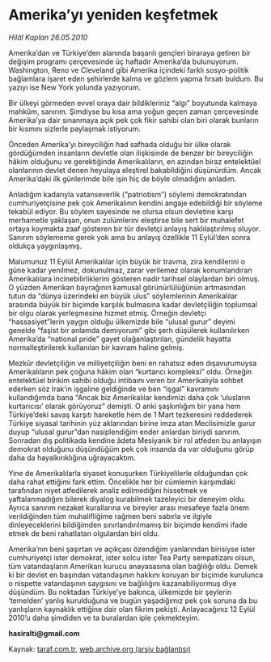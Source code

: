 # Amerika’yı yeniden keşfetmek

*Hilâl Kaplan 26.05.2010*

<div class="yazi"><p>Amerika’dan ve Türkiye’den alanında başarılı gençleri biraraya getiren bir değişim programı çerçevesinde üç haftadır Amerika’da bulunuyorum. Washington, Reno ve Cleveland gibi Amerika içindeki farklı sosyo-politik bağlamlara işaret eden şehirlerde kalma ve gözlem yapma fırsatı buldum. Bu yazıyı ise New York yolunda yazıyorum. </p>
<p>Bir ülkeyi görmeden evvel oraya dair bildikleriniz “algı” boyutunda kalmaya mahkûm, sanırım. Şimdiyse bu kısa ama yoğun geçen zaman çerçevesinde Amerika’ya dair sınanmaya açık pek çok fikir sahibi olan biri olarak bunların bir kısmını sizlerle paylaşmak istiyorum.</p>
<p>Önceden Amerika’yı bireyciliğin had safhada olduğu bir ülke olarak gördüğümden insanların devletle olan ilişkisinde de benzer bir bireyciliğin hâkim olduğunu ve gerektiğinde Amerikalıların, en azından biraz entelektüel olanlarının devlet denen heyulaya eleştirel bakabildiğini düşünürdüm. Ancak Amerika’daki ilk günlerimde bile işin hiç de böyle olmadığını anladım.</p>
<p>Anladığım kadarıyla vatanseverlik (“patriotism”) söylemi demokratından cumhuriyetçisine pek çok Amerikalının kendini angaje edebildiği bir söyleme tekabül ediyor. Bu söylem sayesinde ne olursa olsun devletine karşı merhametle yaklaşan, onun zulümlerini eleştirse bile sert bir muhalefet ortaya koymakta zaaf gösteren bir tür devletçi anlayış haklılaştırılmış oluyor. Sanırım söylememe gerek yok ama bu anlayış özellikle 11 Eylül’den sonra oldukça yaygınlaşmış. </p>
<p>Malumunuz 11 Eylül Amerikalılar için büyük bir travma, zira kendilerini o güne kadar yenilmez, dokunulmaz, zarar verilemez olarak konumlandıran Amerikalılara incinebilirliklerini gösteren nadir tarihsel olaylardan biri olmuş. O yüzden Amerikan bayrağının kamusal görünürlülüğünün artmasından tutun da “dünya üzerindeki en büyük ulus” söylemlerinin Amerikalılar arasında büyük bir biçimde karşılık bulmasına kadar devletçiliğin toplumsal bir olgu olarak yerleşmesine hizmet etmiş. Örneğin devletçi “hassasiyet”lerin yaygın olduğu ülkemizde bile “ulusal gurur” deyimi genelde “faşist bir anlamda demiyorum” gibi şerh düşülerek kullanılırken Amerika’da “national pride” gayet olağanlaştırılan, gündelik hayatta normalleştirilerek kullanılan bir kavram haline gelmiş.</p>
<p>Mezkûr devletçiliğin ve milliyetçiliğin beni en rahatsız eden dışavurumuysa Amerikalıların pek çoğuna hâkim olan “kurtarıcı kompleksi” oldu. Örneğin entelektüel birikim sahibi olduğu intibaını veren bir Amerikalıyla sohbet ederken söz Irak’ın işgaline geldiğinde ve ben “işgal” kavramını kullandığımda bana “Ancak biz Amerikalılar kendimizi daha çok ‘ulusların kurtarıcısı’ olarak görüyoruz” demişti. O anki şaşkınlığım bir yana hem Türkiye’deki savaş karşıtı hareketle hem de 1 Mart tezkeresini reddederek Türkiye siyasal tarihinin yüz aklarından birine imza atan Meclisimizle gurur duyup “ulusal gurur”dan nasiplendiğim ender anlardan biriydi sanırım. Sonradan dış politikada kendine âdeta Mesiyanik bir rol atfeden bu anlayışın demokrat olduğunu düşündüğüm pek çok insanda da var olduğunu görüp daha da hayalkırıklığına uğrayacaktım.</p>
<p>Yine de Amerikalılarla siyaset konuşurken Türkiyelilerle olduğundan çok daha rahat ettiğimi fark ettim. Öncelikle her bir cümlemin karşımdaki tarafından niyet atfedilerek analiz edilmediğini hissetmek ve yaftalanmadığını bilerek diyalog kurabilmek tazeleyici bir deneyim oldu. Ayrıca sanırım nezaket kurallarına ve bireyler arası mesafeye fazla önem verildiğinden tüm muhalifliğime rağmen beni sabırla ve ilgiyle dinleyeceklerini bildiğimden sınırlandırılmamış bir biçimde kendimi ifade etmek de beni rahatlatan olgulardan biri oldu. </p>
<p>Amerika’nın beni şaşırtan ve açıkçası özendiğim yanlarından birisiyse ister cumhuriyetçi ister demokrat, ister solcu ister Tea Party sempatizanı olsun, tüm vatandaşların Amerikan kurucu anayasasına olan bağlılığı oldu. Demek ki bir devlet en başından vatandaşının hakkını koruyan bir biçimde kurulunca o nispette vatandaşının saygısını ve bağlılığını kazanabiliyormuş diye düşündüm. Bu noktadan Türkiye’ye bakınca, ülkemizde bir şeylerin ‘temelden’ yanlış kurulduğuna ve bugün yaşadığımız pek çok soruna da bu yanlışların kaynaklık ettiğine dair olan fikrim pekişti. Anlayacağınız 12 Eylül 2010’u daha şimdiden ve ta buralardan iple çekmekteyim.</p>
<p><b>hasiralti</b><b>@</b><b>gmail</b><b>.com</b></p></div>

Kaynak: [taraf.com.tr](http://www.taraf.com.tr:80/hilal-kaplan/makale-amerika-yi-yeniden-kesfetmek.htm), [web.archive.org (arşiv bağlantısı)](http://web.archive.org/web/20100528003822/http://www.taraf.com.tr:80/hilal-kaplan/makale-amerika-yi-yeniden-kesfetmek.htm)
